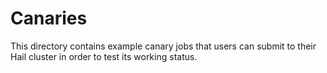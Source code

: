 # Canaries
This directory contains example canary jobs that users can submit to their
Hail cluster in order to test its working status.
